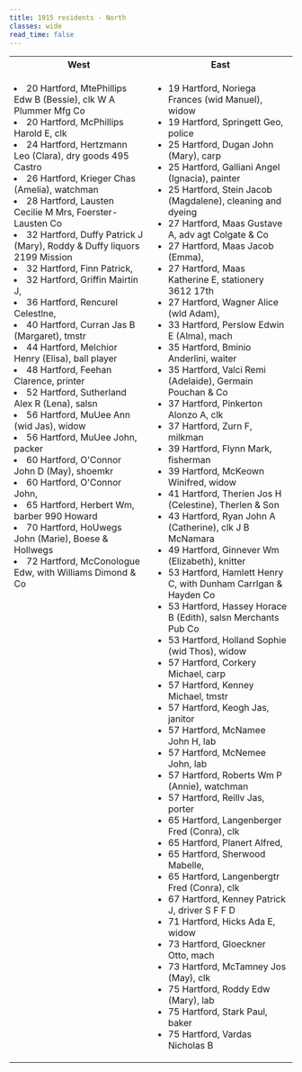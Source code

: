 ```yaml
---
title: 1915 residents - North
classes: wide
read_time: false
---
```


<table>
<tr><th>West</th><th>East</th></tr>
<tr><td style="vertical-align: text-top;">


<li> 20 Hartford, MtePhillips Edw B (Bessie), clk W A Plummer Mfg Co</li> 
<li> 20 Hartford, McPhillips Harold E, clk</li> 
<li> 24 Hartford, Hertzmann Leo (Clara), dry goods 495 Castro</li> 
<li> 26 Hartford, Krieger Chas (Amelia), watchman</li> 
<li> 28 Hartford, Lausten Cecilie M Mrs, Foerster-Lausten Co</li> 
<li> 32 Hartford, Duffy Patrick J (Mary), Roddy & Duffy liquors 2199 Mission</li> 
<li> 32 Hartford, Finn Patrick, </li> 
<li> 32 Hartford, Griffin Mairtin J, </li> 
<li> 36 Hartford, Rencurel Celestlne, </li> 
<li> 40 Hartford, Curran Jas B (Margaret), tmstr</li> 
<li> 44 Hartford, Melchior Henry (Elisa), ball player</li> 
<li> 48 Hartford, Feehan Clarence, printer</li> 
<li> 52 Hartford, Sutherland Alex R (Lena), salsn</li> 
<li> 56 Hartford, MuUee Ann (wid Jas), widow</li> 
<li> 56 Hartford, MuUee John, packer</li> 
<li> 60 Hartford, O'Connor John D (May), shoemkr</li> 
<li> 60 Hartford, O'Connor John, </li> 
<li> 65 Hartford, Herbert Wm, barber 990 Howard</li> 
<li> 70 Hartford, HoUwegs John (Marie), Boese & Hollwegs</li> 
<li> 72 Hartford, McConologue Edw, with Williams Dimond & Co</li>
</ul>

</td><td style="vertical-align: text-top;">
<ul>
<li> 19 Hartford, Noriega Frances (wid Manuel), widow  </li> 
<li> 19 Hartford, Springett Geo, police</li> 
<li> 25 Hartford, Dugan John (Mary), carp</li> 
<li> 25 Hartford, Galliani Angel (Ignacia), painter</li> 
<li> 25 Hartford, Stein Jacob (Magdalene), cleaning and dyeing</li> 
<li> 27 Hartford, Maas Gustave A, adv agt Colgate & Co</li> 
<li> 27 Hartford, Maas Jacob (Emma), </li> 
<li> 27 Hartford, Maas Katherine E, stationery 3612 17th</li> 
<li> 27 Hartford, Wagner Alice (wld Adam), </li> 
<li> 33 Hartford, Perslow Edwin E (Alma), mach</li> 
<li> 35 Hartford, Bminio Anderlini, waiter</li> 
<li> 35 Hartford, Valci Remi (Adelaide), Germain Pouchan & Co</li> 
<li> 37 Hartford, Pinkerton Alonzo A, clk</li> 
<li> 37 Hartford, Zurn F, milkman</li> 
<li> 39 Hartford, Flynn Mark, fisherman</li> 
<li> 39 Hartford, McKeown Winifred, widow</li> 
<li> 41 Hartford, Therien Jos H (Celestine), Therlen & Son</li> 
<li> 43 Hartford, Ryan John A (Catherine), clk J B McNamara</li> 
<li> 49 Hartford, Ginnever Wm (Elizabeth), knitter</li> 
<li> 53 Hartford, Hamlett Henry C, with Dunham Carrlgan & Hayden Co</li> 
<li> 53 Hartford, Hassey Horace B (Edith), salsn Merchants Pub Co</li> 
<li> 53 Hartford, Holland Sophie (wid Thos), widow</li> 
<li> 57 Hartford, Corkery Michael, carp</li> 
<li> 57 Hartford, Kenney Michael, tmstr</li> 
<li> 57 Hartford, Keogh Jas, janitor</li> 
<li> 57 Hartford, McNamee John H, lab</li> 
<li> 57 Hartford, McNemee John, lab</li> 
<li> 57 Hartford, Roberts Wm P (Annie), watchman</li> 
<li> 57 Hartford, Reillv Jas, porter</li> 
<li> 65 Hartford, Langenberger Fred (Conra), clk</li> 
<li> 65 Hartford, Planert Alfred, </li> 
<li> 65 Hartford, Sherwood Mabelle, </li> 
<li> 65 Hartford, Langenbergtr Fred (Conra), clk</li> 
<li> 67 Hartford, Kenney Patrick J, driver S F F D</li> 
<li> 71 Hartford, Hicks Ada E, widow</li> 
<li> 73 Hartford, Gloeckner Otto, mach</li> 
<li> 73 Hartford, McTamney Jos (May), clk</li> 
<li> 75 Hartford, Roddy Edw (Mary), lab</li> 
<li> 75 Hartford, Stark Paul, baker</li> 
<li> 75 Hartford, Vardas Nicholas B</li> 
</ul>

</td>
</tr>
</table>




